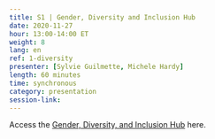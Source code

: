 ```yaml
---
title: S1 | Gender, Diversity and Inclusion Hub
date: 2020-11-27
hour: 13:00-14:00 ET
weight: 8
lang: en
ref: 1-diversity
presenter: [Sylvie Guilmette, Michele Hardy]
length: 60 minutes
time: synchronous
category: presentation
session-link:
---
```

<!--more-->
Access the [Gender, Diversity, and Inclusion Hub](https://www.statcan.gc.ca/eng/topics-start/gender_diversity_and_inclusion) here.
